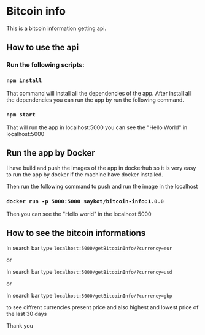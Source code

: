 # Bitcoin info

This is a bitcoin information getting api.

## How to use the api

### Run the following scripts:

### `npm install`

That command will install all the dependencies of the app. After install all the dependencies you can run the app by run the following command.

### `npm start`

That will run the app in localhost:5000 you can see the "Hello World" in localhost:5000


## Run the app by Docker

I have build and push the images of the app in dockerhub so it is very easy to run the app by docker if the machine have docker installed.

Then run the following command to push and run the image in the localhost

### `docker run -p 5000:5000 saykot/bitcoin-info:1.0.0`

Then you can see the "Hello world" in the localhost:5000

## How to see the bitcoin informations

In search bar type `localhost:5000/getBitcoinInfo/?currency=eur`

or

In search bar type `localhost:5000/getBitcoinInfo/?currency=usd`

or

In search bar type `localhost:5000/getBitcoinInfo/?currency=gbp`


to see diffrent currencies present price and also highest and lowest price of the last 30 days


Thank you 

